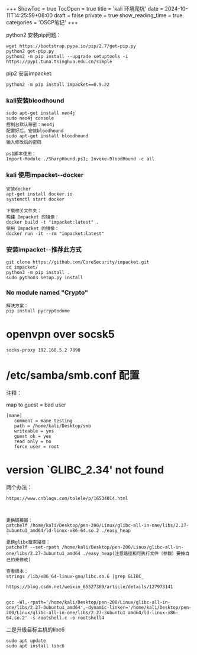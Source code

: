 +++
ShowToc = true
TocOpen = true
title = 'kali 环境爬坑'
date = 2024-10-11T14:25:59+08:00
draft = false
private = true
show_reading_time = true
categories = 'OSCP笔记'
+++

python2 安装pip问题：

```
wget https://bootstrap.pypa.io/pip/2.7/get-pip.py
python2 get-pip.py
python2 -m pip install --upgrade setuptools -i https://pypi.tuna.tsinghua.edu.cn/simple
```
pip2 安装impacket:

```
python2 -m pip install impacket==0.9.22
```

### kali安装bloodhound


```
sudo apt-get install neo4j
sudo neo4j console
控制台默认账密：neo4j
配置好后，安装bloodhound
sudo apt-get install bloodhound
输入修改后的密码

ps1脚本使用：
Import-Module ./SharpHound.ps1; Invoke-BloodHound -c all
```


### kali 使用impacket--docker

```
安装docker
apt-get install docker.io
systemctl start docker

下载相关文件夹：
构建 Impacket 的镜像：
docker build -t "impacket:latest" .
使用 Impacket 的镜像：
docker run -it --rm "impacket:latest"
```

### 安装impacket--推荐此方式

```
git clone https://github.com/CoreSecurity/impacket.git 
cd impacket/ 
python3 -m pip install . 
sudo python3 setup.py install
```
### No module named "Crypto"

```
解决方案：
pip install pycryptodome
```

# openvpn over socsk5

```
socks-proxy 192.168.5.2 7890
```


# /etc/samba/smb.conf 配置


注释：

map to guest = bad user

```
[mane]
   comment = mane testing
   path = /home/kali/Desktop/smb
   writeable = yes
   guest ok = yes
   read only = no
   force user = root
```

# version `GLIBC_2.34' not found

两个办法：

```
https://www.cnblogs.com/tolele/p/16534014.html



更换链接器：
patchelf /home/kali/Desktop/pen-200/Linux/glibc-all-in-one/libs/2.27-3ubuntu1_amd64/ld-linux-x86-64.so.2 ./easy_heap

更换glibc搜索路径：
patchelf --set-rpath /home/kali/Desktop/pen-200/Linux/glibc-all-in-one/libs/2.27-3ubuntu1_amd64 ./easy_heap(注意路径和可执行文件（参数）要按自己的来修改)
```

```
查看版本：
strings /lib/x86_64-linux-gnu/libc.so.6 |grep GLIBC_

https://blog.csdn.net/weixin_65527369/article/details/127973141


gcc -Wl,-rpath='/home/kali/Desktop/pen-200/Linux/glibc-all-in-one/libs/2.27-3ubuntu1_amd64',-dynamic-linker='/home/kali/Desktop/pen-200/Linux/glibc-all-in-one/libs/2.27-3ubuntu1_amd64/ld-linux-x86-64.so.2' -s rootshell.c -o rootshell4

```

二是升级目标主机的libc6

```
sudo apt update 
sudo apt install libc6
```